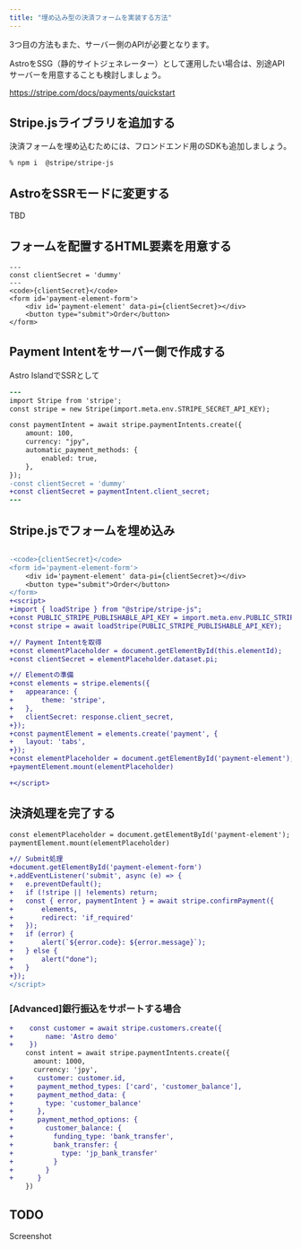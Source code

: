 ```yaml
---
title: "埋め込み型の決済フォームを実装する方法"
---
```


3つ目の方法もまた、サーバー側のAPIが必要となります。

AstroをSSG（静的サイトジェネレーター）として運用したい場合は、別途APIサーバーを用意することも検討しましょう。

https://stripe.com/docs/payments/quickstart

## Stripe.jsライブラリを追加する

決済フォームを埋め込むためには、フロンドエンド用のSDKも追加しましょう。

```bash
% npm i  @stripe/stripe-js
```

## AstroをSSRモードに変更する

TBD

## フォームを配置するHTML要素を用意する

```html:src/pages/index.astro
---
const clientSecret = 'dummy'
---
<code>{clientSecret}</code>
<form id='payment-element-form'>
	<div id='payment-element' data-pi={clientSecret}></div>
	<button type="submit">Order</button>
</form>
```

## Payment Intentをサーバー側で作成する
Astro IslandでSSRとして

```diff html:src/pages/index.astro
---
import Stripe from 'stripe';
const stripe = new Stripe(import.meta.env.STRIPE_SECRET_API_KEY);

const paymentIntent = await stripe.paymentIntents.create({
	amount: 100,
	currency: "jpy",
	automatic_payment_methods: {
		enabled: true,
	},
});
-const clientSecret = 'dummy'
+const clientSecret = paymentIntent.client_secret;
---

```


## Stripe.jsでフォームを埋め込み

```diff html:src/pages/index.astro

-<code>{clientSecret}</code>
<form id='payment-element-form'>
	<div id='payment-element' data-pi={clientSecret}></div>
	<button type="submit">Order</button>
</form>
+<script>
+import { loadStripe } from "@stripe/stripe-js";
+const PUBLIC_STRIPE_PUBLISHABLE_API_KEY = import.meta.env.PUBLIC_STRIPE_PUBLISHABLE_API_KEY;
+const stripe = await loadStripe(PUBLIC_STRIPE_PUBLISHABLE_API_KEY);

+// Payment Intentを取得
+const elementPlaceholder = document.getElementById(this.elementId);
+const clientSecret = elementPlaceholder.dataset.pi;

+// Elementの準備
+const elements = stripe.elements({
+	appearance: {
+		theme: 'stripe',
+	},
+	clientSecret: response.client_secret,
+});
+const paymentElement = elements.create('payment', {
+	layout: 'tabs',
+});
+const elementPlaceholder = document.getElementById('payment-element');
+paymentElement.mount(elementPlaceholder)

+</script>
```

## 決済処理を完了する

```diff html:src/pages/index.astro
const elementPlaceholder = document.getElementById('payment-element');
paymentElement.mount(elementPlaceholder)

+// Submit処理
+document.getElementById('payment-element-form')
+.addEventListener('submit', async (e) => {
+	e.preventDefault();
+	if (!stripe || !elements) return;
+	const { error, paymentIntent } = await stripe.confirmPayment({
+		elements,
+		redirect: 'if_required'
+	});
+	if (error) {
+		alert(`${error.code}: ${error.message}`);
+	} else {
+		alert("done");
+	}
+});
</script>
```


### [Advanced]銀行振込をサポートする場合

```diff html:src/pages/index.astro
+    const customer = await stripe.customers.create({
+        name: 'Astro demo'
+    })
    const intent = await stripe.paymentIntents.create({
      amount: 1000,
      currency: 'jpy',
+      customer: customer.id,
+      payment_method_types: ['card', 'customer_balance'],
+      payment_method_data: {
+        type: 'customer_balance'
+      },
+      payment_method_options: {
+        customer_balance: {
+          funding_type: 'bank_transfer',
+          bank_transfer: {
+            type: 'jp_bank_transfer'
+          }
+        }
+      }
    })
```

## TODO
Screenshot